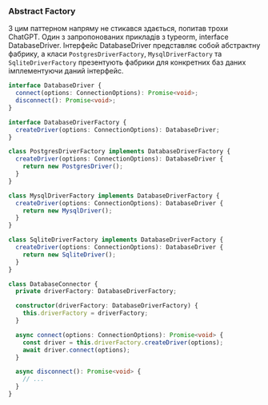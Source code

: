 ### Abstract Factory
З цим паттерном напряму не стикався здається, попитав трохи ChatGPT. Один з запропонованих прикладів з typeorm, interface DatabaseDriver.
Інтерфейс DatabaseDriver представляє собой абстрактну фабрику, а класи `PostgresDriverFactory`, `MysqlDriverFactory` та `SqliteDriverFactory` презентують фабрики для конкретних баз даних імплементуючи даний інтерфейс.
```typescript
interface DatabaseDriver {
  connect(options: ConnectionOptions): Promise<void>;
  disconnect(): Promise<void>;
}

interface DatabaseDriverFactory {
  createDriver(options: ConnectionOptions): DatabaseDriver;
}

class PostgresDriverFactory implements DatabaseDriverFactory {
  createDriver(options: ConnectionOptions): DatabaseDriver {
    return new PostgresDriver();
  }
}

class MysqlDriverFactory implements DatabaseDriverFactory {
  createDriver(options: ConnectionOptions): DatabaseDriver {
    return new MysqlDriver();
  }
}

class SqliteDriverFactory implements DatabaseDriverFactory {
  createDriver(options: ConnectionOptions): DatabaseDriver {
    return new SqliteDriver();
  }
}

class DatabaseConnector {
  private driverFactory: DatabaseDriverFactory;

  constructor(driverFactory: DatabaseDriverFactory) {
    this.driverFactory = driverFactory;
  }

  async connect(options: ConnectionOptions): Promise<void> {
    const driver = this.driverFactory.createDriver(options);
    await driver.connect(options);
  }

  async disconnect(): Promise<void> {
    // ...
  }
}
```
